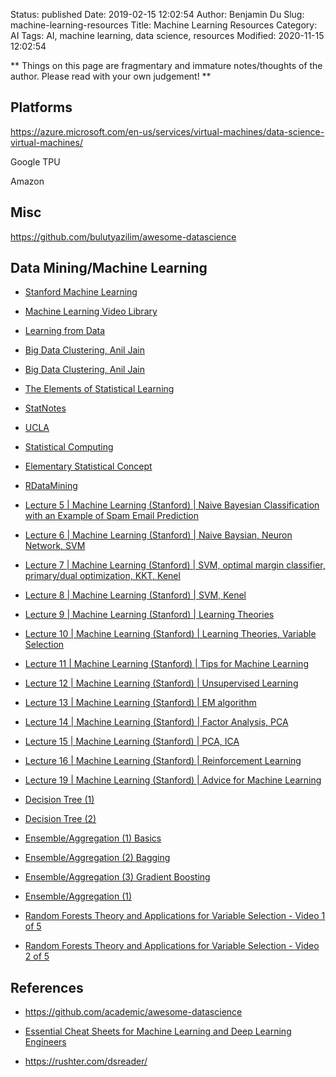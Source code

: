 Status: published
Date: 2019-02-15 12:02:54
Author: Benjamin Du
Slug: machine-learning-resources
Title: Machine Learning Resources
Category: AI
Tags: AI, machine learning, data science, resources
Modified: 2020-11-15 12:02:54

**
Things on this page are fragmentary and immature notes/thoughts of the author.
Please read with your own judgement!
**

## Platforms

https://azure.microsoft.com/en-us/services/virtual-machines/data-science-virtual-machines/

Google TPU

Amazon


## Misc

https://github.com/bulutyazilim/awesome-datascience


## Data Mining/Machine Learning
- [Stanford Machine Learning](http://www.holehouse.org/mlclass/)  
- [Machine Learning Video Library](http://work.caltech.edu/library/index.html)  
- [Learning from Data](http://work.caltech.edu/telecourse.html)  
- [Big Data Clustering, Anil Jain](http://videolectures.net/single_jain_bigdata/)  
- [Big Data Clustering, Anil Jain](http://www.youtube.com/watch?v=nL55ixBbcMU)  
- [The Elements of Statistical Learning](http://www.stanford.edu/~hastie/Papers/ESLII.pdf)  
- [StatNotes](http://faculty.chass.ncsu.edu/garson/PA765/statnote.htm)  
- [UCLA](http://www.ats.ucla.edu/stat/stata/whatstat/default.htm)  
- [Statistical Computing](http://www.ats.ucla.edu/stat/)  
- [Elementary Statistical Concept](http://www.statsoft.com/textbook/elementary-statistics-concepts/)  
- [RDataMining](http://www.rdatamining.com/)



- [Lecture 5 | Machine Learning (Stanford) | Naive Bayesian Classification with an Example of Spam Email Prediction](https://www.youtube.com/watch?v=qRJ3GKMOFrE)  
- [Lecture 6 | Machine Learning (Stanford) | Naive Baysian, Neuron Network, SVM](https://www.youtube.com/watch?v=qyyJKd-zXRE)  
- [Lecture 7 | Machine Learning (Stanford) | SVM, optimal margin classifier, primary/dual optimization, KKT, Kenel](https://www.youtube.com/watch?v=s8B4A5ubw6c)  
- [Lecture 8 | Machine Learning (Stanford) | SVM, Kenel](https://www.youtube.com/watch?v=bUv9bfMPMb4)  
- [Lecture 9 | Machine Learning (Stanford) | Learning Theories](https://www.youtube.com/watch?v=tojaGtMPo5U)  
- [Lecture 10 | Machine Learning (Stanford) | Learning Theories, Variable Selection](https://www.youtube.com/watch?v=0kWZoyNRxTY)  
- [Lecture 11 | Machine Learning (Stanford) | Tips for Machine Learning](https://www.youtube.com/watch?v=sQ8T9b-uGVE)  
- [Lecture 12 | Machine Learning (Stanford) | Unsupervised Learning](https://www.youtube.com/watch?v=ZZGTuAkF-Hw)  
- [Lecture 13 | Machine Learning (Stanford) | EM algorithm](https://www.youtube.com/watch?v=LBtuYU-HfUg)  
- [Lecture 14 | Machine Learning (Stanford) | Factor Analysis, PCA](https://www.youtube.com/watch?v=ey2PE5xi9-A)  
- [Lecture 15 | Machine Learning (Stanford) | PCA, ICA](https://www.youtube.com/watch?v=QGd06MTRMHs)  
- [Lecture 16 | Machine Learning (Stanford) | Reinforcement Learning](https://www.youtube.com/watch?v=RtxI449ZjSc)  

- [Lecture 19 | Machine Learning (Stanford) | Advice for Machine Learning](https://www.youtube.com/watch?v=UFH5ibWnA7g)
- [Decision Tree (1)](https://www.youtube.com/watch?v=WOOTNBxbi8c)  
- [Decision Tree (2)](https://www.youtube.com/watch?v=U2A-g6-Prrs)  
- [Ensemble/Aggregation (1) Basics](https://www.youtube.com/watch?v=Yvn3--rIdZg)  
- [Ensemble/Aggregation (2) Bagging](https://www.youtube.com/watch?v=Yvn3--rIdZg)  
- [Ensemble/Aggregation (3) Gradient Boosting](https://www.youtube.com/watch?v=Yvn3--rIdZg)  
- [Ensemble/Aggregation (1)](https://www.youtube.com/watch?v=Yvn3--rIdZg)  


- [Random Forests Theory and Applications for Variable Selection - Video 1 of 5](https://www.youtube.com/watch?v=IO7F1-PlKNM)
- [Random Forests Theory and Applications for Variable Selection - Video 2 of 5](https://www.youtube.com/watch?v=cQrvTYVN0ko)

## References 

- https://github.com/academic/awesome-datascience

- [Essential Cheat Sheets for Machine Learning and Deep Learning Engineers](https://startupsventurecapital.com/essential-cheat-sheets-for-machine-learning-and-deep-learning-researchers-efb6a8ebd2e5)

- https://rushter.com/dsreader/